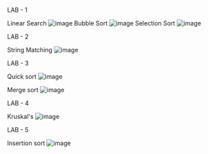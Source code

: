 LAB - 1

Linear Search
![image](https://github.com/user-attachments/assets/d7ff6c7b-9ab1-44e5-9159-a6107da25e26)
Bubble Sort
![image](https://github.com/user-attachments/assets/a9838403-ff0e-4930-a35b-6e7e36dc5841)
Selection Sort
![image](https://github.com/user-attachments/assets/c3446c01-e037-4220-bb93-a26ef289a7b2)

LAB - 2

String Matching
![image](https://github.com/user-attachments/assets/17708fc4-f13c-419a-9d10-ee69d1d73956)

LAB - 3

Quick sort
![image](https://github.com/user-attachments/assets/64856d14-aefc-4d17-b1e4-dae27f33f9c4)

Merge sort
![image](https://github.com/user-attachments/assets/b34ec59d-50f3-4601-bd2c-2e6ee3c5250e)

LAB - 4

Kruskal's
![image](https://github.com/user-attachments/assets/b8f6945c-563e-45c3-8271-4dc5bff4aa98)


LAB - 5

Insertion sort
![image](https://github.com/user-attachments/assets/a27f45f1-e180-4c1e-a57b-5e9cfaf2bc36)
